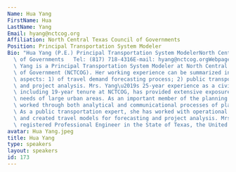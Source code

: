 ```yaml
---
Name: Hua Yang
FirstName: Hua
LastName: Yang
Email: hyang@nctcog.org
Affiliation: North Central Texas Council of Governments
Position: Principal Transportation System Modeler
Bio: "Hua Yang (P.E.) Principal Transportation System ModelerNorth Central Texas Council\
  \ of Governments   Tel: (817) 718-4316E-mail: hyang@nctcog.orgWebpage: http://www.nctcog.org/trans/programs/modeling.aspMrs.\
  \ Yang is a Principal Transportation System Modeler at North Central Texas Council\
  \ of Government (NCTCOG). Her working experience can be summarized into two major\
  \ aspects: 1) of travel demand forecasting process; 2) public transportation planning\
  \ and project analysis. Mrs. Yang\u2019s 25-year experience as a civil engineer,\
  \ including 19-year tenure at NCTCOG, has provided extensive exposure to planning\
  \ needs of large urban areas. As an important member of the planning team, she has\
  \ worked through both analytical and communicational processes of plan development.\
  \ As a public transportation expert, she has worked with operational transit data,\
  \ and created travel models for forecasting and project analysis. Mrs. Yang is a\
  \ registered Professional Engineer in the State of Texas, the United States."
avatar: Hua Yang.jpeg
title: Hua Yang
type: speakers
layout: speakers
id: 173
---
```

